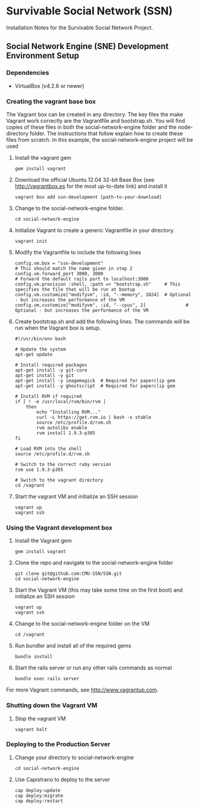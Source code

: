 # Survivable Social Network (SSN)

Installation Notes for the Survivable Social Network Project.  

## Social Network Engine (SNE) Development Environment Setup

### Dependencies
- VirtualBox (v4.2.6 or newer)

### Creating the vagrant base box 
The Vagrant box can be created in any directory.  The key files the make Vagrant work correctly are the Vagrantfile and bootstrap.sh.  You will find copies of these files in both the social-network-engine folder and the node-directory folder.  The instructions that follow explain how to create these files from scratch.  In this example, the social-network-engine project will be used

1. Install the vagrant gem

	```
	gem install vagrant
	```
	
2. Download the official Ubuntu 12.04 32-bit Base Box (see http://vagrantbox.es for the most up-to-date link) and install it

	```
	vagrant box add ssn-development [path-to-your-download]
	```

3. Change to the social-network-engine folder. 

	```
	cd social-network-engine
	```

4. Initialize Vagrant to create a generic Vagrantfile in your directory.

	```
	vagrant init
	```

5. Modify the Vagrantfile to include the following lines

	```
	config.vm.box = "ssn-development"											# This should match the name given in step 2
	config.vm.forward_port 3000, 3000											# Forward the default rails port to localhost:3000
	config.vm.provision :shell, :path => "bootstrap.sh"		# This specifies the file that will be run at bootup
	config.vm.customize["modifyvm", :id, "--memory", 1024]  # Optional - but increases the performance of the VM
	config.vm.customize["modifyvm", :id, "--cpus", 2]				# Optional - but increases the performance of the VM
	```

6. Create bootstrap.sh and add the following lines.  The commands will be run when the Vagrant box is setup.

	```
	#!/usr/bin/env bash

	# Update the system
	apt-get update

	# Install required packages
	apt-get install -y git-core
	apt-get install -y git
	apt-get install -y imagemagick	# Required for paperclip gem
	apt-get install -y ghostscript	# Required for paperclip gem

	# Install RVM if required
	if [ ! -e /usr/local/rvm/bin/rvm ]
		then
			echo "Installing RVM..."
			curl -L https://get.rvm.io | bash -s stable
			source /etc/profile.d/rvm.sh
			rvm autolibs enable
			rvm install 1.9.3-p385
	fi

	# Load RVM into the shell
	source /etc/profile.d/rvm.sh

	# Switch to the correct ruby version
	rvm use 1.9.3-p385

	# Switch to the vagrant directory
	cd /vagrant
	```

7. Start the vagrant VM and initialize an SSH session

	```
	vagrant up
	vagrant ssh
	```

### Using the Vagrant development box

1.  Install the Vagrant gem

	```
	gem install vagrant
	```
	
2. Clone the repo and navigate to the social-network-engine folder

	```
	git clone git@github.com:CMU-SSN/SSN.git
	cd social-network-engine
	```	

3. Start the Vagrant VM (this may take some time on the first boot) and initialize an SSH session

	```
	vagrant up
	vagrant ssh
	```

4. Change to the social-network-engine folder on the VM

	```
	cd /vagrant
	```
	
5. Run bundler and install all of the required gems

	```
	bundle install
	```

6. Start the rails server or run any other rails commands as normal

	```
	bundle exec rails server
	```

For more Vagrant commands, see http://www.vagrantup.com.

	
### Shutting down the Vagrant VM

1.  Stop the vagrant VM

	```
	vagrant halt
	```
	
### Deploying to the Production Server

1. Change your directory to social-network-engine

	```
	cd social-network-engine
	```

2. Use Capistrano to deploy to the server

	```
	cap deploy:update
	cap deploy:migrate
	cap deploy:restart
	```
